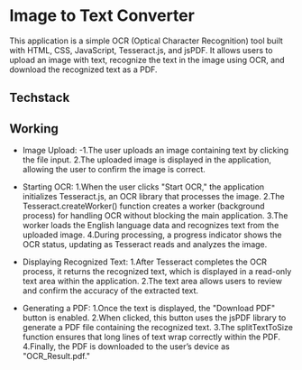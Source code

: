 # Image to Text Converter
This application is a simple OCR (Optical Character Recognition) tool built with HTML, CSS, JavaScript, Tesseract.js, and jsPDF. It allows users to upload an image with text, recognize the text in the image using OCR, and download the recognized text as a PDF.

## Techstack
## Working
* Image Upload:
-1.The user uploads an image containing text by clicking the file input.
2.The uploaded image is displayed in the application, allowing the user to confirm the image is correct.

* Starting OCR:
1.When the user clicks "Start OCR," the application initializes Tesseract.js, an OCR library that processes the image.
2.The Tesseract.createWorker() function creates a worker (background process) for handling OCR without blocking the main application.
3.The worker loads the English language data and recognizes text from the uploaded image.
4.During processing, a progress indicator shows the OCR status, updating as Tesseract reads and analyzes the image.

* Displaying Recognized Text:
1.After Tesseract completes the OCR process, it returns the recognized text, which is displayed in a read-only text area within the application.
2.The text area allows users to review and confirm the accuracy of the extracted text.

* Generating a PDF:
1.Once the text is displayed, the "Download PDF" button is enabled.
2.When clicked, this button uses the jsPDF library to generate a PDF file containing the recognized text.
3.The splitTextToSize function ensures that long lines of text wrap correctly within the PDF.
4.Finally, the PDF is downloaded to the user’s device as "OCR_Result.pdf."
